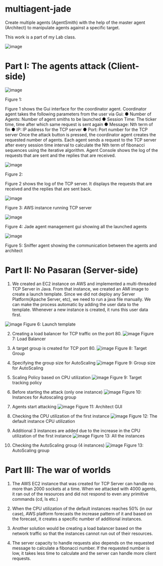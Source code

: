 # multiagent-jade

Create multiple agents (AgentSmith) with the help of the master agent (Architect)
to manipulate agents against a specific target.

This work is a part of my Lab class. 

![image](https://user-images.githubusercontent.com/55482580/139578534-e68fc74b-e38d-4f72-acd9-cb22ea46b5e2.png)

# Part I: The agents attack (Client-side)


![image](https://user-images.githubusercontent.com/55482580/140186678-29ea85a2-03bd-455e-a15c-fcc5045d5597.png)

Figure 1:

Figure 1 shows the Gui interface for the coordinator agent. Coordinator agent takes the following parameters from the user via Gui:
●	Number of Agents: Number of agent smiths to be launched
●	Session Time: The ticker time, time after which same request is sent again
●	Message: Nth term of fin
●	IP: IP address for the TCP server
●	Port: Port number for the TCP server
Once the attack button is pressed, the coordinator agent creates the requested number of agents. Each agent sends a request to the TCP server after every session time interval to calculate the Nth term of fibonacci sequences using the iterative algorithm.
Agent Console shows the log of the requests that are sent and the replies that are received.

![image](https://user-images.githubusercontent.com/55482580/140186710-0de984a1-2438-4d4d-8ee5-2d0241d4544f.png)

Figure 2:

Figure 2 shows the log of the TCP server. It displays the requests that are received and the replies that are sent back.


![image](https://user-images.githubusercontent.com/55482580/140186733-df16eac2-6363-4048-b5f6-3a019c930121.png)

Figure 3: AWS instance running TCP server

![image](https://user-images.githubusercontent.com/55482580/140186752-c520f7e0-66a0-487b-929f-5e45d0246f28.png) 

Figure 4: Jade agent management gui showing all the launched agents


![image](https://user-images.githubusercontent.com/55482580/140186770-96be2b41-0467-4dc1-ab12-7835db20710f.png)

Figure 5: Sniffer agent showing the communication between the agents and architect


# Part II: No Pasaran (Server-side)

1.	We created an EC2 instance on AWS and implemented a multi-threaded TCP Server in Java. From that instance, we created an AMI image to create a launch template. Since we did not deploy any Server Platform(Apache Server, etc), we need to run a java file manually. We can make the process automatic by adding the user data to the template. Whenever a new instance is created, it runs this user data first.
 
![image](https://user-images.githubusercontent.com/55482580/140186834-1477865f-bc26-4ebf-995f-98d80884476f.png)
Figure 6: Launch template

2.	Creating a load balancer for TCP traffic on the port 80.
![image](https://user-images.githubusercontent.com/55482580/140186857-b82d9636-9b91-4b9b-9c6b-2f3b3af60166.png)
Figure 7: Load Balancer

3.	A target group is created for TCP port 80. 
![image](https://user-images.githubusercontent.com/55482580/140186874-9fb2aa8e-cec0-4237-915c-87204835f205.png)
Figure 8: Target Group

4.	Specifying the group size for AutoScaling
![image](https://user-images.githubusercontent.com/55482580/140186904-556bad38-4987-4ae0-a3d8-bdfaa0e116be.png)
Figure 9: Group size for AutoScaling
 
5.	Scaling Policy based on CPU utilization
![image](https://user-images.githubusercontent.com/55482580/140186949-32cb5caf-febe-449f-9b53-4c641cab8034.png)
Figure 9: Target tracking policy

6.	Before starting the attack (only one instance)
![image](https://user-images.githubusercontent.com/55482580/140186967-712f20eb-4597-48d8-966d-10401353f3f0.png)
Figure 10: Instances for Autoscaling group

7.	Agents start attacking
![image](https://user-images.githubusercontent.com/55482580/140186989-48af9531-5e2d-4a1c-8f6f-6784738f7761.png) 
Figure 11: Architect GUI 

8.	Checking the CPU utilization of the first instance
![image](https://user-images.githubusercontent.com/55482580/140187002-fa374e5a-9a4e-4b0a-b76e-e16d5de767b1.png)
Figure 12: The default instance CPU utilization 
 
9.	Additional 3 instances are added due to the increase in the CPU utilization of the first instance
![image](https://user-images.githubusercontent.com/55482580/140187031-2ee00415-b5fa-4786-8c3f-33a05a7a9172.png)
Figure 13: All the instances

10.	Checking the AutoScaling group (4 instances)
![image](https://user-images.githubusercontent.com/55482580/140187050-adbe0d0d-6cd0-4de9-95e2-3122fbc04386.png)
Figure 13: AutoScaling group
 
# Part III: The war of worlds

1.	The AWS EC2 instance that was created for TCP Server can handle no more than 2000 sockets at a time. When we attacked with 4000 agents, it ran out of the resources and did not respond to even any primitive commands (cd, ls etc.) 

2.	When the CPU utilization of the default instances reaches 50% (in our case), AWS platform forecasts the increase pattern of it and based on the forecast, it creates a specific number of additional instances.

3.	Another solution would be creating a load balancer based on the network traffic so that the instances cannot run out of their resources.

4.	The server capacity to handle requests also depends on the requested message to calculate a fibonacci number. If the requested number is low, it takes less time to calculate and the server can handle more client requests.

